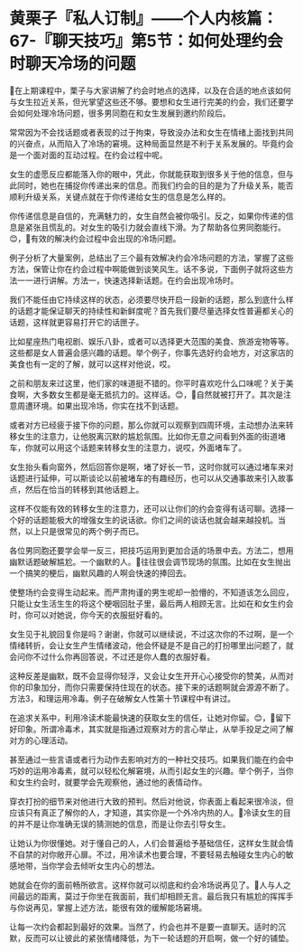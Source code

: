 # 黄栗子『私人订制』——个人内核篇：67-『聊天技巧』第5节：如何处理约会时聊天冷场的问题

🎼在上期课程中，栗子与大家讲解了约会时地点的选择，以及在合适的地点该如何与女生拉近关系，但光掌望这些还不够。要想和女生进行完美的约会，我们还要学会如何处理冷场问题，很多男同胞在和女生发展到邀约阶段后。

常常因为不会找话题或者表现的过于拘束，导致没办法和女生在情绪上面找到共同的兴奋点，从而陷入了冷场的窘境。这种局面显然是不利于关系发展的。毕竟约会是一个面对面的互动过程。在约会过程中呢。

女生的虚愿反应都能落入你的眼中，凭此，你就能获取到很多关于他的信息，但与此同时，她也在捕捉你传递出来的信息。而我们约会的目的是为了升级关系，能否顺利升级关系，关键点就在于你传递给女生的信息是怎么样的。

你传递信息是自信的，充满魅力的，女生自然会被你吸引。反之，如果你传递的信息是紧张且慌乱的。对女生的吸引力就会直线下滑。为了帮助各位男同胞能行。😊，🎼有效的解决约会过程中会出现的冷场问题。

例子分析了大量案例，总结出了三个最有效解决约会冷场问题的方法，掌握了这些方法，保管让你在约会过程中啊能做到谈笑风生。话不多说，下面例子就将这些方法一一进行讲解。方法一，快速选择新话题。在约会出现冷场时。

我们不能任由它持续这样的状态，必须要尽快开启一段新的话题，那么到底什么样的话题才能保证聊天的持续性和新鲜度呢？首先我们要尽量选择女性普遍都关心的话题，这样就更容易打开它的话匣子。

比如星座热门电视剧、娱乐八卦，或者可以选择更大范围的美食、旅游宠物等等。这些都是女人普遍会感兴趣的话题。举个例子，你事先选好约会地方，对这家店的美食也有一定的了解，就可以这样对他说，哎。

之前和朋友来过这里，他们家的味道挺不错的。你平时喜欢吃什么口味呢？关于美食啊，大多数女生都是毫无抵抗力的。这样话。😊，🎼自然就被打开了。其次是注意周遭环境。如果出现冷场，你实在找不到话题。

或者对方已经疲于接下你的问题，那么你就可以观察到四周环境，主动想办法来转移女生的注意力，让他脱离沉默的尴尬氛围。比如你无意之间看到外面的街道堵车，你就可以用这个话题来转移女生的注意力，说哎，外面堵车了。

女生抬头看向窗外，然后回答你是啊，堵了好长一节，这时你就可以通过堵车来对话题进行延伸，可以斯谈论以前被堵车的有趣经历，也可以从交通事故来引入故事点，然后在恰当的转移到其他话题上。

这样不仅能有效的转移女生的注意力，还可以让你们的约会变得有话可聊。选择一个好的话题能极大的增强女生的说话欲。你们之间的谈话也就会越来越投机。当然，以上只是很常见的两个例子而已。

各位男同胞还要学会举一反三，把技巧运用到更加合适的场景中去。方法二，想用幽默话题破解尴尬。一个幽默的人。🎼往往很会调节现场的氛围。比如在女生抛出一个搞笑的梗后，幽默风趣的人啊会快速的捧回去。

使整场约会变得生动起来。而严肃拘谨的男生呢却一脸懵的，不知道该怎么回应，只能让女生活生生的将这个梗咽回肚子里，最后两人相顾无言。比如在和女生约会时，你可以对她说，你今天的衣服挺好看的。

女生见于礼貌回复你是吗？谢谢，你就可以继续说，不过这次你的不过啊，是一个情绪转折，会让女生产生情绪波动，他会怀疑是不是自己的打扮哪里出问题了，就会问你不过什么你再回答说，不过还是你人蠢的衣服好看。

这种反差是幽默，既不会显得你轻浮，又会让女生开开心心接受你的赞美，从而对你的印象加分，而你只需要保持住现在的状态。接下来的话题啊就会源源不断了。方法3，和理运用冷毒。例子在破解女人性第十节课程中有讲过。

在追求关系中，利用冷读术能最快速的获取女生的信任，让她对你留。😊，🎼留下好印象。所谓冷毒术，其实就是指通过观察对方的言心举止，从举手投足之间了解对方的心理活动。

甚至通过一些言语或者行为动作去影响对方的一种社交技巧。如果我们能在约会中巧妙的运用冷毒素，就可以轻松化解窘境，从而引起女生的兴趣。举个例子，当你和女生约会时，就要学会先观察他，通过他的表情动作。

穿衣打扮的细节来对他进行大致的预判。然后对他说，你表面上看起来很冷淡，但应该只有真正了解你的人，才知道，其实你是一个外冷内热的人。🎼冷读女生的目的并不是让你准确无误的猜测她的信息，而是让你去引导女生。

让她认为你很懂她。对于懂自己的人，人们会普遍给予基础信任，这样女生就会情不自禁的对你敞开心扉。不过，用冷读术也要合理，不要轻易去触碰女生内心的敏感地带，当你学会去倾听女生内心的想法。

她就会在你的面前畅所欲言。这样你就可以彻底和约会冷场说再见了。🎼人与人之间最远的距离，莫过于你坐在我面前，我们却相顾无言。最后我只有尴尬的挥挥手与你说再见，掌握上述方法，能很有效的缓解能场窘境。

让每一次约会都起到最好的效果。当然了，约会也并不是要一直聊天。适时的沉默，反而可以让彼此的紧张情绪降低，为下一轮话题的开启啊，做一个好的铺垫。

